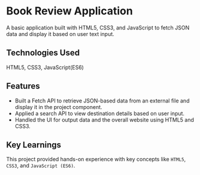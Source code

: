 # Book Review Application
A basic application built with HTML5, CSS3, and JavaScript to fetch JSON data and display it based on user text input.
## Technologies Used
HTML5, CSS3, JavaScript(ES6)
## Features
- Built a Fetch API to retrieve JSON-based data from an external file and display it in the project component.
- Applied a search API to view destination details based on user input.
- Handled the UI for output data and the overall website using HTML5 and CSS3.
## Key Learnings
This project provided hands-on experience with key concepts like `HTML5`, `CSS3`, and `JavaScript (ES6)`.
